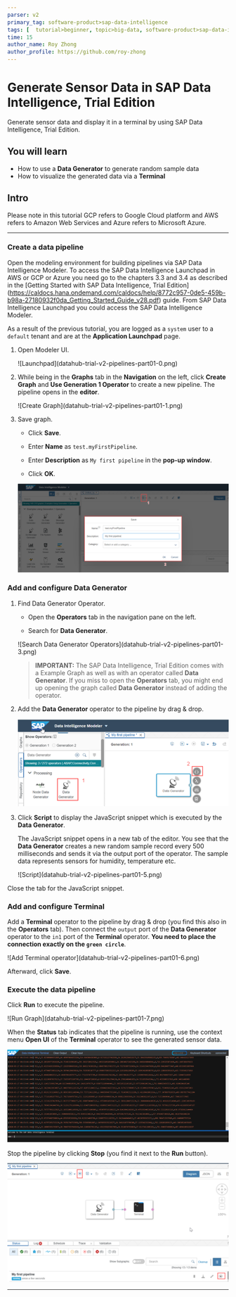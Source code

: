 ```yaml
---
parser: v2
primary_tag: software-product>sap-data-intelligence
tags: [  tutorial>beginner, topic>big-data, software-product>sap-data-intelligence ]
time: 15
author_name: Roy Zhong
author_profile: https://github.com/roy-zhong
---
```


# Generate Sensor Data in SAP Data Intelligence, Trial Edition
<!-- description --> Generate sensor data and display it in a terminal by using SAP Data Intelligence, Trial Edition.

## You will learn  
- How to use a **Data Generator** to generate random sample data
- How to visualize the generated data via a **Terminal**

## Intro
Please note in this tutorial GCP refers to Google Cloud platform and AWS refers to Amazon Web Services and Azure refers to Microsoft Azure.

---

### Create a data pipeline


Open the modeling environment for building pipelines via SAP Data Intelligence Modeler. To access the SAP Data Intelligence Launchpad in AWS or GCP or Azure you need go to the chapters 3.3 and 3.4 as described in the [Getting Started with SAP Data Intelligence, Trial Edition] (https://caldocs.hana.ondemand.com/caldocs/help/8772c957-0de5-459b-b98a-27180932f0da_Getting_Started_Guide_v28.pdf) guide. From SAP Data Intelligence Launchpad you could access the SAP Data Intelligence Modeler.

As a result of the previous tutorial, you are logged as a `system` user to a `default` tenant and are at the **Application Launchpad** page.

1. Open Modeler UI.

    <!-- border -->![Launchpad](datahub-trial-v2-pipelines-part01-0.png)

2. While being in the **Graphs** tab in the **Navigation** on the left, click **Create Graph** and **Use Generation 1 Operator** to create a new pipeline. The pipeline opens in the **editor**.

    <!-- border -->![Create Graph](datahub-trial-v2-pipelines-part01-1.png)

3. Save graph.

    - Click **Save**.

    - Enter **Name** as `test.myFirstPipeline`.

    - Enter **Description** as `My first pipeline` in the **pop-up window**.

    - Click **OK**.

    ![Save](datahub-trial-v2-pipelines-part01-2.png)


### Add and configure Data Generator


1. Find Data Generator Operator.

    - Open the **Operators** tab in the navigation pane on the left.

    - Search for **Data Generator**.

    <!-- border -->![Search Data Generator Operators](datahub-trial-v2-pipelines-part01-3.png)

    >**IMPORTANT:** The SAP Data Intelligence, Trial Edition comes with a Example Graph as well as with an operator called **Data Generator**. If you miss to open the **Operators** tab, you might end up opening the graph called **Data Generator** instead of adding the operator.

2. Add the **Data Generator** operator to the pipeline by drag & drop.

    ![Add Data Generator](datahub-trial-v2-pipelines-part01-4.png)

3. Click **Script** to display the JavaScript snippet which is executed by the **Data Generator**.

    The JavaScript snippet opens in a new tab of the editor. You see that the **Data Generator** creates a new random sample record every 500 milliseconds and sends it via the output port of the operator. The sample data represents sensors for humidity, temperature etc.

    <!-- border -->![Script](datahub-trial-v2-pipelines-part01-5.png)

Close the tab for the JavaScript snippet.



### Add and configure Terminal


Add a **Terminal** operator to the pipeline by drag & drop (you find this also in the **Operators** tab). Then connect the `output` port of the **Data Generator** operator to the `in1` port of the **Terminal** operator. **You need to place the connection exactly on the `green circle`**.

<!-- border -->![Add Terminal operator](datahub-trial-v2-pipelines-part01-6.png)

Afterward, click **Save**.


### Execute the data pipeline


Click **Run** to execute the pipeline.

<!-- border -->![Run Graph](datahub-trial-v2-pipelines-part01-7.png)

When the **Status** tab indicates that the pipeline is running, use the context menu **Open UI** of the **Terminal** operator to see the generated sensor data.

![picture08](datahub-trial-v2-pipelines-part01-8.png)

Stop the pipeline by clicking **Stop** (you find it next to the **Run** button).

![stop pipeline](stop-pipeline.png)


---
